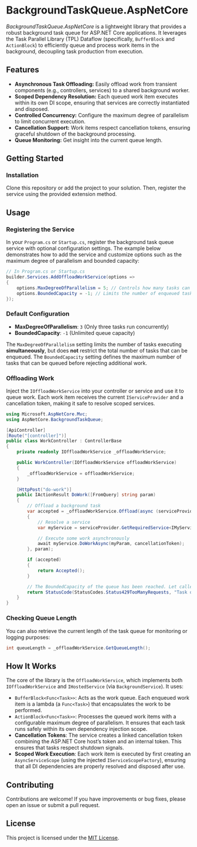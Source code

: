 # BackgroundTaskQueue.AspNetCore

_BackgroundTaskQueue.AspNetCore_ is a lightweight library that provides a robust background task queue for ASP.NET Core applications. It leverages the Task Parallel Library (TPL) Dataflow (specifically, `BufferBlock` and `ActionBlock`) to efficiently queue and process work items in the background, decoupling task production from execution.

## Features

- **Asynchronous Task Offloading:** Easily offload work from transient components (e.g., controllers, services) to a shared background worker.
- **Scoped Dependency Resolution:** Each queued work item executes within its own DI scope, ensuring that services are correctly instantiated and disposed.
- **Controlled Concurrency:** Configure the maximum degree of parallelism to limit concurrent execution.
- **Cancellation Support:** Work items respect cancellation tokens, ensuring graceful shutdown of the background processing.
- **Queue Monitoring:** Get insight into the current queue length.

## Getting Started

### Installation

Clone this repository or add the project to your solution. Then, register the service using the provided extension method.

## Usage

### Registering the Service

In your `Program.cs` or `Startup.cs`, register the background task queue service with optional configuration settings. The example below demonstrates how to add the service and customize options such as the maximum degree of parallelism and bounded capacity:

```csharp
// In Program.cs or Startup.cs
builder.Services.AddOffloadWorkService(options =>
{
    options.MaxDegreeOfParallelism = 5; // Controls how many tasks can run concurrently
    options.BoundedCapacity = -1; // Limits the number of enqueued tasks (-1 for unlimited)
});
```

### Default Configuration
- **MaxDegreeOfParallelism**: `3` (Only three tasks run concurrently)
- **BoundedCapacity**: `-1` (Unlimited queue capacity)

The `MaxDegreeOfParallelism` setting limits the number of tasks executing **simultaneously**, but does **not** restrict the total number of tasks that can be enqueued. The `BoundedCapacity` setting defines the maximum number of tasks that can be queued before rejecting additional work.

### Offloading Work

Inject the `IOffloadWorkService` into your controller or service and use it to queue work. Each work item receives the current `IServiceProvider` and a cancellation token, making it safe to resolve scoped services.

```csharp
using Microsoft.AspNetCore.Mvc;
using AspNetCore.BackgroundTaskQueue;

[ApiController]
[Route("[controller]")]
public class WorkController : ControllerBase
{
    private readonly IOffloadWorkService _offloadWorkService;

    public WorkController(IOffloadWorkService offloadWorkService)
    {
        _offloadWorkService = offloadWorkService;
    }

    [HttpPost("do-work")]
    public IActionResult DoWork([FromQuery] string param)
    {
        // Offload a background task
        var accepted = _offloadWorkService.Offload(async (serviceProvider, myParam, cancellationToken) =>
        {
            // Resolve a service
            var myService = serviceProvider.GetRequiredService<IMyService>();

            // Execute some work asynchronously
            await myService.DoWorkAsync(myParam, cancellationToken);
        }, param);

        if (accepted)
        {
            return Accepted();
        }

        // The BoundedCapacity of the queue has been reached. Let caller know.
        return StatusCode(StatusCodes.Status429TooManyRequests, "Task queue is full.");
    }
}
```

### Checking Queue Length

You can also retrieve the current length of the task queue for monitoring or logging purposes:

```csharp
int queueLength = _offloadWorkService.GetQueueLength();
```

## How It Works

The core of the library is the `OffloadWorkService`, which implements both `IOffloadWorkService` and `IHostedService` (via `BackgroundService`). It uses:

- `BufferBlock<Func<Task>>`: Acts as the work queue. Each enqueued work item is a lambda (a `Func<Task>`) that encapsulates the work to be performed.
- `ActionBlock<Func<Task>>`: Processes the queued work items with a configurable maximum degree of parallelism. It ensures that each task runs safely within its own dependency injection scope.
- **Cancellation Tokens**: The service creates a linked cancellation token combining the ASP.NET Core host’s token and an internal token. This ensures that tasks respect shutdown signals.
- **Scoped Work Execution**: Each work item is executed by first creating an `AsyncServiceScope` (using the injected `IServiceScopeFactory`), ensuring that all DI dependencies are properly resolved and disposed after use.

## Contributing
Contributions are welcome! If you have improvements or bug fixes, please open an issue or submit a pull request.

## License
This project is licensed under the [MIT License](LICENSE.txt).

